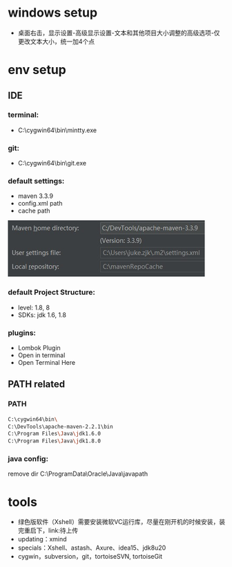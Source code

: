 # windows setup
- 桌面右击，显示设置-高级显示设置-文本和其他项目大小调整的高级选项-仅更改文本大小，统一加4个点

# env setup
## IDE
### terminal:
- C:\cygwin64\bin\mintty.exe

### git:
- C:\cygwin64\bin\git.exe

### default settings:
- maven 3.3.9
- config.xml path
- cache path

![](./idea-maven-config.JPG)

### default Project Structure:
- level: 1.8, 8
- SDKs: jdk 1.6, 1.8

### plugins:
- Lombok Plugin
- Open in terminal
- Open Terminal Here


## PATH related
### PATH
```bash
C:\cygwin64\bin\
C:\DevTools\apache-maven-2.2.1\bin
C:\Program Files\Java\jdk1.6.0
C:\Program Files\Java\jdk1.8.0
```

### java config:
remove dir C:\ProgramData\Oracle\Java\javapath

# tools
- 绿色版软件（Xshell）需要安装微软VC运行库，尽量在刚开机的时候安装，装完重启下，link:待上传
- updating：xmind
- specials：Xshell、astash、Axure、idea15、jdk8u20
- cygwin，subversion，git，tortoiseSVN, tortoiseGit
